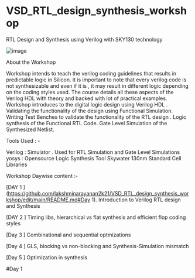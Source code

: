 # VSD_RTL_design_synthesis_workshop

RTL Design and Synthesis using Verilog with SKY130 technology

![image](https://user-images.githubusercontent.com/89997921/131890710-6d1b156b-06cf-4183-b817-9f713338d517.png)

About the Workshop 

Workshop intends to teach the verilog coding guidelines that results in predictable logic in Silicon. it is important to note that every verilog code is not synthesizable and even if it is , it may result in different logic depending on the coding styles used. The course details all these aspects of the Verilog HDL with theory and backed with lot of practical examples. Workshop introduces to the digital logic design using Verilog HDL . Validating the functionality of the design using Functional Simulation. Writing Test Benches to validate the functionality of the RTL design . Logic synthesis of the Functional RTL Code. Gate Level Simulation of the Synthesized Netlist.

Tools Used : -

Verilog : Simulator . Used for RTL Simulation and Gate Level Simulations
yosys   : Opensource Logic Synthesis Tool
Skywater 130nm Standard Cell Libraries

Workshop Daywise content :- 

[DAY 1 ](https://github.com/lakshminarayanan2k21/VSD_RTL_design_synthesis_workshop/edit/main/README.md#Day 1).  Introduction to Verilog RTL design and Synthesis

[DAY 2 ] Timing libs, hierarchical vs flat synthesis and efficient flop coding styles

[Day 3 ] Combinational and sequential optmizations

[Day 4 ] GLS, blocking vs non-blocking and Synthesis-Simulation mismatch

[Day 5 ] Optimization in synthesis



#Day 1






